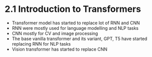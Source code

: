 # 2.1 Introduction to Transformers

* Transformer model has started to replace lot of RNN and CNN
* RNN were mostly used for language modelling and NLP tasks
* CNN mostly for CV and image processing
* The base vanilla transformer and its variant, GPT, T5 have started replacing RNN for NLP tasks
* Vision transformer has started to replace CNN
